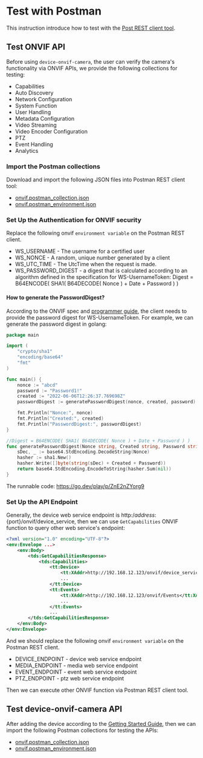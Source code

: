 # Test with Postman

This instruction introduce how to test with the [Post REST client tool](https://www.postman.com/product/rest-client/).

## Test ONVIF API

Before using `device-onvif-camera`, the user can verify the camera's functionality via ONVIF APIs, we provide the following collections for testing:
- Capabilities
- Auto Discovery
- Network Configuration
- System Function
- User Handling
- Metadata Configuration
- Video Streaming
- Video Encoder Configuration
- PTZ
- Event Handling
- Analytics

### Import the Postman collections

Download and import the following JSON files into Postman REST client tool:  
- [onvif.postman_collection.json](https://raw.githubusercontent.com/edgexfoundry/device-onvif-camera/{{version}}/doc/postman/onvif.postman_collection.json)  
- [onvif.postman_environment.json](https://raw.githubusercontent.com/edgexfoundry/device-onvif-camera/{{version}}/doc/postman/onvif.postman_environment.json)  
  
### Set Up the Authentication for ONVIF security

Replace the following onvif `environment variable` on the Postman REST client.
- WS_USERNAME - The username for a certified user
- WS_NONCE -  A random, unique number generated by a client
- WS_UTC_TIME - The UtcTime when the request is made.
- WS_PASSWORD_DIGEST - a digest that is calculated according to an algorithm defined in the specification for WS-UsernameToken:
  Digest = B64ENCODE( SHA1( B64DECODE( Nonce ) + Date + Password ) )

#### How to generate the PasswordDigest?
According to the ONVIF spec and [programmer guide](https://www.onvif.org/wp-content/uploads/2016/12/ONVIF_WG-APG-Application_Programmers_Guide-1.pdf), the client needs to provide the password digest for WS-UsernameToken.
For example, we can generate the password digest in golang:
```go
package main

import (
	"crypto/sha1"
	"encoding/base64"
	"fmt"
)

func main() {
	nonce := "abcd"
	password := "Password1!"
	created := "2022-06-06T12:26:37.769698Z"
	passwordDigest := generatePasswordDigest(nonce, created, password)

	fmt.Println("Nonce:", nonce)
	fmt.Println("Created:", created)
	fmt.Println("PasswordDigest:", passwordDigest)
}

//Digest = B64ENCODE( SHA1( B64DECODE( Nonce ) + Date + Password ) )
func generatePasswordDigest(Nonce string, Created string, Password string) string {
	sDec, _ := base64.StdEncoding.DecodeString(Nonce)
	hasher := sha1.New()
	hasher.Write([]byte(string(sDec) + Created + Password))
	return base64.StdEncoding.EncodeToString(hasher.Sum(nil))
}
```
The runnable code: https://go.dev/play/p/ZnE2nZYorg9

### Set Up the API Endpoint
 
Generally, the device web service endpoint is http:/${address}:${port}/onvif/device_service, then we can use `GetCapabilities` ONVIF function to query other web service's endpoint:
```xml
<?xml version="1.0" encoding="UTF-8"?>
<env:Envelope ...>
    <env:Body>
        <tds:GetCapabilitiesResponse>
            <tds:Capabilities>
                <tt:Device>
                    <tt:XAddr>http://192.168.12.123/onvif/device_service</tt:XAddr>
                    ...
                </tt:Device>
                <tt:Events>
                    <tt:XAddr>http://192.168.12.123/onvif/Events</tt:XAddr>
                    ...
                </tt:Events>
                ...
        </tds:GetCapabilitiesResponse>
    </env:Body>
</env:Envelope>
```

And we should replace the following onvif `environment variable` on the Postman REST client.
- DEVICE_ENDPOINT - device web service endpoint
- MEDIA_ENDPOINT - media web service endpoint
- EVENT_ENDPOINT - event web service endpoint
- PTZ_ENDPOINT - ptz web service endpoint

Then we can execute other ONVIF function via Postman REST client tool.

## Test device-onvif-camera API

After adding the device according to the [Getting Started Guide](../deployment), then we can import the following Postman collections for testing the APIs:  
- [onvif.postman_collection.json](https://raw.githubusercontent.com/edgexfoundry/device-onvif-camera/{{version}}/doc/postman/device-onvif-camera.postman_collection.json)  
- [onvif.postman_environment.json](https://raw.githubusercontent.com/edgexfoundry/device-onvif-camera/{{version}}/doc/postman/device-onvif-camera.postman_environment.json)  
